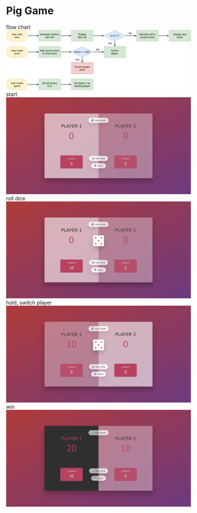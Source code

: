 # Pig Game

flow chart
![pig-game-flowchart.png](images/pig-game-flowchart.png)
start
![readme-1.png](images/readme-1.png)
roll dice
![readme-2.png](images/readme-2.png)
hold, switch player
![readme-3.png](images/readme-3.png)
win
![readme-4.png](images/readme-4.png)
